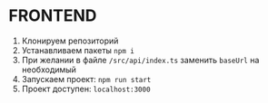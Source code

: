 # FRONTEND

1) Клонируем репозиторий
2) Устанавливаем пакеты `npm i`
3) При желании в файле `/src/api/index.ts` заменить `baseUrl` на необходимый
4) Запускаем проект: `npm run start`
5) Проект доступен: `localhost:3000`